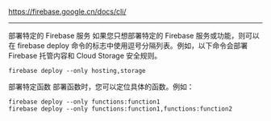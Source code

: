 https://firebase.google.cn/docs/cli/

---

部署特定的 Firebase 服务
如果您只想部署特定的 Firebase 服务或功能，则可以在 firebase deploy 命令的标志中使用逗号分隔列表。例如，以下命令会部署 Firebase 托管内容和 Cloud Storage 安全规则。

```
firebase deploy --only hosting,storage
```

部署特定函数
部署函数时，您可以定位具体的函数。例如：

```
firebase deploy --only functions:function1
firebase deploy --only functions:function1,functions:function2
```